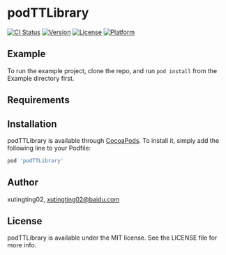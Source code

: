 # podTTLibrary

[![CI Status](https://img.shields.io/travis/xutingting02/podTTLibrary.svg?style=flat)](https://travis-ci.org/xutingting02/podTTLibrary)
[![Version](https://img.shields.io/cocoapods/v/podTTLibrary.svg?style=flat)](https://cocoapods.org/pods/podTTLibrary)
[![License](https://img.shields.io/cocoapods/l/podTTLibrary.svg?style=flat)](https://cocoapods.org/pods/podTTLibrary)
[![Platform](https://img.shields.io/cocoapods/p/podTTLibrary.svg?style=flat)](https://cocoapods.org/pods/podTTLibrary)

## Example

To run the example project, clone the repo, and run `pod install` from the Example directory first.

## Requirements

## Installation

podTTLibrary is available through [CocoaPods](https://cocoapods.org). To install
it, simply add the following line to your Podfile:

```ruby
pod 'podTTLibrary'
```

## Author

xutingting02, xutingting02@baidu.com

## License

podTTLibrary is available under the MIT license. See the LICENSE file for more info.
